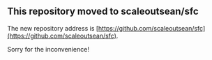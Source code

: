 ## This repository moved to scaleoutsean/sfc

The new repository address is [https://github.com/scaleoutsean/sfc](https://github.com/scaleoutsean/sfc).

Sorry for the inconvenience!
